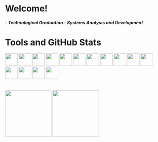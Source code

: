 # Welcome!


##### - Technological Graduation - Systems Analysis and Development


# Tools and GitHub Stats

 <div>  
   <img src = "https://cdn.jsdelivr.net/gh/devicons/devicon/icons/html5/html5-original.svg"width="40" height="40"> 
   <img src = "https://cdn.jsdelivr.net/gh/devicons/devicon/icons/css3/css3-original.svg"width="40" height="40">    
   <img src = "https://cdn.jsdelivr.net/gh/devicons/devicon/icons/java/java-original.svg"width="40" height="40">
   <img src = "https://cdn.jsdelivr.net/gh/devicons/devicon/icons/spring/spring-original.svg"width="40" height="40"> 
   <img src = "https://cdn.jsdelivr.net/gh/devicons/devicon/icons/selenium/selenium-original.svg"width="40" height="40">
   <img src = "https://cdn.jsdelivr.net/gh/devicons/devicon/icons/jquery/jquery-original.svg"width="40" height="40">
   <img src = "https://cdn.jsdelivr.net/gh/devicons/devicon/icons/nodejs/nodejs-original.svg"width="40" height="40">
   <img src = "https://cdn.jsdelivr.net/gh/devicons/devicon/icons/mysql/mysql-original.svg"width="40" height="40">
   <img src = "https://cdn.jsdelivr.net/gh/devicons/devicon/icons/git/git-original.svg"width="40" height="40">
   <img src = "https://cdn.jsdelivr.net/gh/devicons/devicon/icons/github/github-original.svg"width="40" height="40">
   <img src = "https://cdn.jsdelivr.net/gh/devicons/devicon/icons/gitlab/gitlab-original.svg"width="40" height="40">
   <img src = "https://cdn.jsdelivr.net/gh/devicons/devicon/icons/linux/linux-original.svg"width="40" height="40">   
   <img src = "https://cdn.jsdelivr.net/gh/devicons/devicon/icons/markdown/markdown-original.svg"width="40" height="40">   
   <img src = "https://cdn.jsdelivr.net/gh/devicons/devicon/icons/intellij/intellij-original.svg"width="40" height="40">
   <img src = "https://cdn.jsdelivr.net/gh/devicons/devicon/icons/vscode/vscode-original.svg"width="40" height="40"/>
 </div>
 <br><br>
 
<div align="left">  
  <img height="150em" src="https://github-readme-stats.vercel.app/api/top-langs/?username=Reginaldo-Viana&exclude_repo=KNN-Image-     Classification&show_icons=true&hide_border=true&layout=compact&langs_count=50&theme=tokyonight"/>	
  <img height="150em" src="https://github-readme-stats.vercel.app/api?username=Reginaldo-Viana&show_icons=true&hide_border=true&count_private=true&include_all_commits=true&theme=tokyonight" />
</div>	

```
